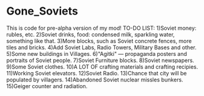 # Gone_Soviets
This is code for pre-alpha version of my mod! 
TO-DO LIST:
1)Soviet money: rubles, etc.
2)Soviet drinks, food: condensed milk, sparkling water, something like that.
3)More blocks, such as Soviet concrete fences, more tiles and bricks.
4)Add Soviet Labs, Radio Towers, Military Bases and other.
5)Some new buildings in Villages.
6)"Agitki" — propaganda posters and portraits of Soviet people.
7)Soviet Furniture blocks.
8)Soviet newspapers.
9)Some Soviet clothes.
10)A LOT OF crafting materials and crafting recipies.
11)Working Soviet elevators.
12)Soviet Radio.
13)Chance that city will be populated by villagers.
14)Abandoned Soviet nuclear missles bunkers.
15)Geiger counter and radiation.

